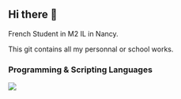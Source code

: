 ## Hi there 👋

French Student in M2 IL in Nancy.

This git contains all my personnal or school works.

<!-- Skills -->
<h3 align="left">Programming & Scripting Languages</h3>
<p align="left">
  <a href="https://skillicons.dev">
    <img src="https://skillicons.dev/icons?i=py,bash,powershell,c,cpp,c",java,js,php,css,html" /> 
  </a> 
</p>



<!--
**HugoBien/HugoBien** is a ✨ _special_ ✨ repository because its `README.md` (this file) appears on your GitHub profile.

Here are some ideas to get you started:

- 🔭 I’m currently working on ...
- 🌱 I’m currently learning ...
- 👯 I’m looking to collaborate on ...
- 🤔 I’m looking for help with ...
- 💬 Ask me about ...
- 📫 How to reach me: ...
- 😄 Pronouns: ...
- ⚡ Fun fact: ...
-->
